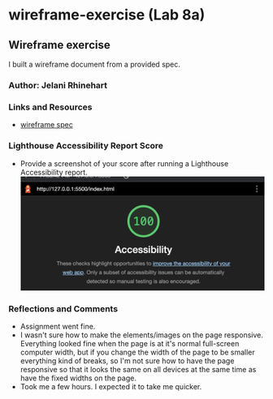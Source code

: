 # wireframe-exercise (Lab 8a)

## Wireframe exercise

I built a wireframe document from a provided spec.

### Author: Jelani Rhinehart

### Links and Resources

* [wireframe spec](https://codefellows.github.io/code-201-guide/curriculum/class-08/lab-a/)

### Lighthouse Accessibility Report Score

* Provide a screenshot of your score after running a Lighthouse Accessibility report.
![Lighthouse score](/img/lighthouse-score.png)

### Reflections and Comments

* Assignment went fine.
* I wasn't sure how to make the elements/images on the page responsive. Everything looked fine when the page is at it's normal full-screen computer width, but if you change the width of the page to be smaller everything kind of breaks, so I'm not sure how to have the page responsive so that it looks the same on all devices at the same time as have the fixed widths on the page.
* Took me a few hours. I expected it to take me quicker.
